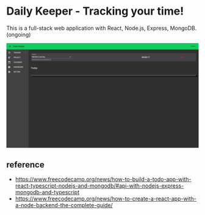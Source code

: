 # Daily Keeper - Tracking your time!

This is a full-stack web application with React, Node.js, Express, MongoDB. (ongoing)

![img](./demo.png)

## reference
* https://www.freecodecamp.org/news/how-to-build-a-todo-app-with-react-typescript-nodejs-and-mongodb/#api-with-nodejs-express-mongodb-and-typescript
* https://www.freecodecamp.org/news/how-to-create-a-react-app-with-a-node-backend-the-complete-guide/
